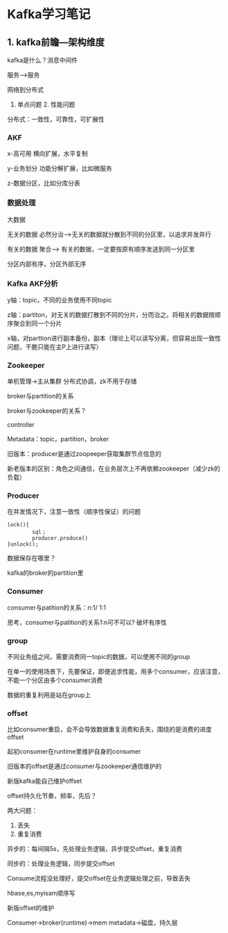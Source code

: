 # Kafka学习笔记

## 1. kafka前瞻—架构维度

kafka是什么？消息中间件

服务——>服务 

网络到分布式

1. 单点问题 2. 性能问题

分布式：一致性，可靠性，可扩展性



### AKF

x-高可用 横向扩展，水平复制

y-业务划分 功能分解扩展，比如微服务

z-数据分区，比如分库分表



### 数据处理

大数据

无关的数据 必然分治——>无关的数据就分散到不同的分区里，以追求并发并行

有关的数据 聚合——> 有关的数据，一定要按原有顺序发送到同一分区里

分区内部有序，分区外部无序



### Kafka AKF分析

y轴：topic，不同的业务使用不同topic

z轴：partiton，对无关的数据打散到不同的分片，分而治之。将相关的数据按顺序聚合到同一个分片

x轴，对parttion进行副本备份，副本（理论上可以读写分离，但容易出现一致性问题，干脆只能在主P上进行读写）



### Zookeeper

单机管理->主从集群   分布式协调，zk不用于存储

broker与partition的关系

broker与zookeeper的关系？

controller

Metadata：topic，partition，broker

旧版本：producer是通过zoopeeper获取集群节点信息的

新老版本的区别：角色之间通信，在业务层次上不再依赖zookeeper（减少zk的负载）



### Producer

在并发情况下，注意一致性（顺序性保证）的问题

```
lock(){
		sql；
		producer.produce()
}unlock();
```

数据保存在哪里？

kafka的broker的partition里



### Consumer

consumer与patition的关系：n:1/ 1:1

思考，consumer与patition的关系1:n可不可以? 破坏有序性



### group

不同业务组之间，需要消费同一topic的数据，可以使用不同的group

在单一的使用场景下，先要保证，即便追求性能，用多个consumer，应该注意，不能一个分区由多个consumer消费

数据的重复利用是站在group上



### offset

比如consumer重启，会不会导致数据重复消费和丢失，围绕的是消费的进度offset

起初consumer在runtime里维护自身的consumer

旧版本的offset是通过consumer与zookeeper通信维护的

新版kafka能自己维护offset

offset持久化节奏，频率，先后？

两大问题：

1. 丢失
2. 重复消费

异步的：每间隔5s，先处理业务逻辑，异步提交offset，重复消费

同步的：处理业务逻辑，同步提交offset

Consume流程没处理好，提交offset在业务逻辑处理之前，导致丢失

hbase,es,myisam顺序写

新版offset的维护

Consumer->broker(runtime)->mem metadata->磁盘，持久层

